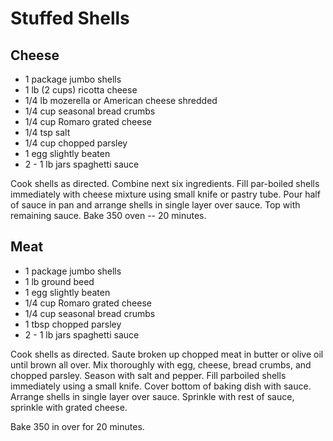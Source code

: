 Stuffed Shells
==============

## Cheese

* 1 package jumbo shells
* 1 lb (2 cups) ricotta cheese
* 1/4 lb mozerella or American cheese shredded
* 1/4 cup seasonal bread crumbs
* 1/4 cup Romaro grated cheese
* 1/4 tsp salt
* 1/4 cup chopped parsley
* 1 egg slightly beaten
* 2 - 1 lb jars spaghetti sauce

Cook shells as directed. Combine next six ingredients. Fill par-boiled shells immediately with cheese mixture using small knife or pastry tube. Pour half of sauce in pan and arrange shells in single layer over sauce. Top with remaining sauce. Bake 350 oven -- 20 minutes.

## Meat

* 1 package jumbo shells
* 1 lb ground beed
* 1 egg slightly beaten
* 1/4 cup Romaro grated cheese
* 1/4 cup seasonal bread crumbs
* 1 tbsp chopped parsley
* 2 - 1 lb jars spaghetti sauce

Cook shells as directed. Saute broken up chopped meat in butter or olive oil until brown all over. Mix thoroughly with egg, cheese, bread crumbs, and chopped parsley. Season with salt and pepper. Fill parboiled shells immediately using a small knife. Cover bottom of baking dish with sauce. Arrange shells in single layer over sauce. Sprinkle with rest of sauce, sprinkle with grated cheese.

Bake 350 in over for 20 minutes.
